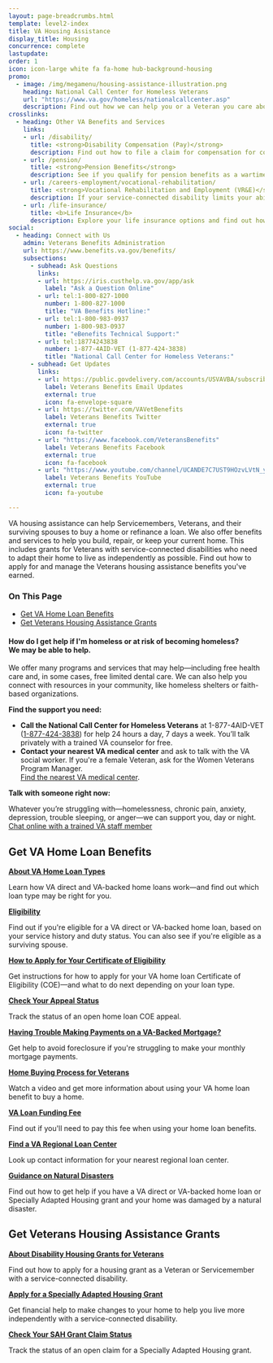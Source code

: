 ```yaml
---
layout: page-breadcrumbs.html
template: level2-index
title: VA Housing Assistance
display_title: Housing
concurrence: complete
lastupdate:
order: 1
icon: icon-large white fa fa-home hub-background-housing
promo:
  - image: /img/megamenu/housing-assistance-illustration.png
    heading: National Call Center for Homeless Veterans
    url: "https://www.va.gov/homeless/nationalcallcenter.asp"
    description: Find out how we can help you or a Veteran you care about connect with VA and local resources 24 hours a day, 7 days a week.
crosslinks:
  - heading: Other VA Benefits and Services
    links:
    - url: /disability/
      title: <strong>Disability Compensation (Pay)</strong>
      description: Find out how to file a claim for compensation for conditions related to your military service.
    - url: /pension/
      title: <strong>Pension Benefits</strong>
      description: See if you qualify for pension benefits as a wartime Veteran or a surviving spouse or child.
    - url: /careers-employment/vocational-rehabilitation/
      title: <strong>Vocational Rehabilitation and Employment (VR&E)</strong>
      description: If your service-connected disability limits your ability to work or prevents you from working, find out if you can get VR&E benefits and services—like help exploring employment options and getting more training if required.
    - url: /life-insurance/
      title: <b>Life Insurance</b>
      description: Explore your life insurance options and find out how to apply as a Servicemember, Veteran, or family member.
social:
  - heading: Connect with Us
    admin: Veterans Benefits Administration
    url: https://www.benefits.va.gov/benefits/
    subsections:
      - subhead: Ask Questions
        links:
        - url: https://iris.custhelp.va.gov/app/ask
          label: "Ask a Question Online"
        - url: tel:1-800-827-1000
          number: 1-800-827-1000
          title: "VA Benefits Hotline:"
        - url: tel:1-800-983-0937
          number: 1-800-983-0937
          title: "eBenefits Technical Support:"
        - url: tel:18774243838
          number: 1-877-4AID-VET (1-877-424-3838)
          title: "National Call Center for Homeless Veterans:"
      - subhead: Get Updates
        links:
        - url: https://public.govdelivery.com/accounts/USVAVBA/subscriber/new
          label: Veterans Benefits Email Updates
          external: true
          icon: fa-envelope-square
        - url: https://twitter.com/VAVetBenefits
          label: Veterans Benefits Twitter
          external: true
          icon: fa-twitter
        - url: "https://www.facebook.com/VeteransBenefits"
          label: Veterans Benefits Facebook
          external: true
          icon: fa-facebook
        - url: "https://www.youtube.com/channel/UCANDE7C7UST9HOzvLVtN_yg"
          label: Veterans Benefits YouTube
          external: true
          icon: fa-youtube

---
```

<p class="va-introtext">
VA housing assistance can help Servicemembers, Veterans, and their surviving spouses to buy a home or refinance a loan. We also offer benefits and services to help you build, repair, or keep your current home. This includes grants for Veterans with service-connected disabilities who need to adapt their home to live as independently as possible. Find out how to apply for and manage the Veterans housing assistance benefits you've earned.</p>

<h3>On This Page</h3>
<ul>
  <li><a href="#get">Get VA Home Loan Benefits</a></li>
  <li><a href="#manage">Get Veterans Housing Assistance Grants</a></li>
</ul>
<div class="usa-alert usa-alert-warning">
  <div class="usa-alert-body">
    <h4 class="usa-alert-title">How do I get help if I'm homeless or at risk of becoming homeless?<br><a id="crisis-expander-link">We may be able to help</a>.</h4>
    <div id="crisis-expander-content" class="expander-content expander-content-closed">
      <div class="expander-content-inner usa-alert-text">

We offer many programs and services that may help—including free health care and, in some cases, free limited dental care. We can also help you connect with resources in your community, like homeless shelters or faith-based organizations.

**Find the support you need:**

- **Call the National Call Center for Homeless Veterans** at 1-877-4AID-VET (<a href="tel:+18774243838">1-877-424-3838</a>) for help 24 hours a day, 7 days a week. You’ll talk privately with a trained VA counselor for free.
- **Contact your nearest VA medical center** and ask to talk with the VA social worker. If you're a female Veteran, ask for the Women Veterans Program Manager. <br>
[Find the nearest VA medical center](#).

**Talk with someone right now:**

Whatever you’re struggling with—homelessness, chronic pain, anxiety, depression, trouble sleeping, or anger—we can support you, day or night.<br>
<a class="no-external-icon" href="https://www.veteranscrisisline.net/ChatTermsOfService.aspx?account=Homeless%20Veterans%20Chat">
Chat online with a trained VA staff member
</a>

   </div>
  </div>
 </div>
</div>

<script type="text/javascript">
  // Toggle the expandable crisis info
  document.getElementById('crisis-expander-link')
    .addEventListener('click', function () {
      document.getElementById('crisis-expander-content').classList.toggle('expander-content-closed');
    });
</script>

<section class='usa-grid'>
  <div class="va-h-ruled--stars"></div>
</section>

<section id="get" class="merger-majorlinks">

  <h2>Get VA Home Loan Benefits</h2>

  <div class="link">
    <a href="/housing-assistance/home-loans/"><b>About VA Home Loan Types</b></a>
    <p>Learn how VA direct and VA-backed home loans work—and find out which loan type may be right for you.</p>
  </div>

  <div class="link">
    <a href="/housing-assistance/home-loans/eligibility/"><b>Eligibility</b></a>
    <p>Find out if you're eligible for a VA direct or VA-backed home loan, based on your service history and duty status. You can also see if you're eligible as a surviving spouse.
  </div>

  <div class="link">
    <a href="/housing-assistance/home-loans/how-to-apply/"><b>How to Apply for Your Certificate of Eligibility</b></a>
    <p>Get instructions for how to apply for your VA home loan Certificate of Eligibility (COE)—and what to do next depending on your loan type.</p>
  </div>

  <div class="link">
    <a href="/claim-or-appeal-status/"><b>Check Your Appeal Status</b></a>
    <p>Track the status of an open home loan COE appeal.</p>
  </div>

  <div class="link">
    <a href="/housing-assistance/home-loans/trouble-making-payments/"><b>Having Trouble Making Payments on a VA-Backed Mortgage?</b></a>
    <p>Get help to avoid foreclosure if you're struggling to make your monthly mortgage payments.</p>
  </div>

  <div class="link">
    <a href="https://www.benefits.va.gov/homeloans/resources_veteran.asp"><b>Home Buying Process for Veterans</b></a>
    <p>Watch a video and get more information about using your VA home loan benefit to buy a home.</p>
  </div>

  <div class="link">
    <a href="https://www.benefits.va.gov/homeloans/purchaseco_loan_fee.asp"><b>VA Loan Funding Fee</b></a>
    <p>Find out if you'll need to pay this fee when using your home loan benefits.</p>
  </div>

  <div class="link">
    <a href="https://benefits.va.gov/HOMELOANS/contact_rlc_info.asp"><b>Find a VA Regional Loan Center</b></a>
    <p>Look up contact information for your nearest regional loan center.</p>
  </div>

  <div class="link">
    <a href="https://benefits.va.gov/homeloans/documents/docs/va_policy_regarding_natural_disasters.pdf"><b>Guidance on Natural Disasters </b></a>
    <p>Find out how to get help if you have a VA direct or VA-backed home loan or Specially Adapted Housing grant and your home was damaged by a natural disaster.</p>
  </div>

</section>

<section class='usa-grid'>
  <div class="va-h-ruled--stars"></div>
</section>

<section id="manage" class="merger-majorlinks">

  <h2>Get Veterans Housing Assistance Grants</h2>

  <div class="link">
    <a href="/housing-assistance/disability-housing-grants/"><b>About Disability Housing Grants for Veterans</b></a>
    <p>Find out how to apply for a housing grant as a Veteran or Servicemember with a service-connected disability.</p>
    </div>

  <div class="link">
    <a href="/housing-assistance/disability-housing-grants/how-to-apply/"><b>Apply for a Specially Adapted Housing Grant</b></a>
    <p>Get financial help to make changes to your home to help you live more independently with a service-connected disability.</p>
  </div>

  <div class="link">
    <a href="/claim-or-appeal-status/"><b>Check Your SAH Grant Claim Status</b></a>
    <p>Track the status of an open claim for a Specially Adapted Housing grant.</p>
  </div>

</section>
